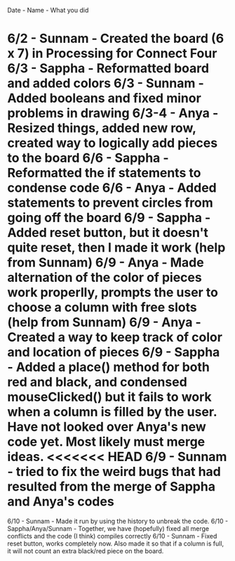 Date - Name - What you did

6/2 - Sunnam - Created the board (6 x 7) in Processing for Connect Four
6/3 - Sappha - Reformatted board and added colors
6/3 - Sunnam - Added booleans and fixed minor problems in drawing
6/3-4 - Anya - Resized things, added new row, created way to logically add pieces to the board
6/6 - Sappha - Reformatted the if statements to condense code
6/6 - Anya - Added statements to prevent circles from going off the board
6/9 - Sappha - Added reset button, but it doesn't quite reset, then I made it work (help from Sunnam)
6/9 - Anya - Made alternation of the color of pieces work properlly, prompts the user to choose a column with free slots (help from Sunnam)
6/9 - Anya - Created a way to keep track of color and location of pieces
6/9 - Sappha - Added a place() method for both red and black, and condensed mouseClicked() but it fails to work when a column is filled by the user. Have not looked over Anya's new code yet. Most likely must merge ideas.
<<<<<<< HEAD
6/9 - Sunnam - tried to fix the weird bugs that had resulted from the merge of Sappha and Anya's codes
=======
6/10 - Sunnam - Made it run by using the history to unbreak the code.
6/10 - Sappha/Anya/Sunnam - Together, we have (hopefully) fixed all merge conflicts and the code (I think) compiles correctly
6/10 - Sunnam - Fixed reset button, works completely now. Also made it so that if a column is full, it will not count an extra black/red piece on the board.
